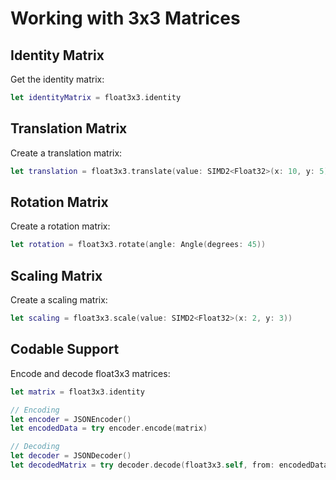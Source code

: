 # Working with 3x3 Matrices

## Identity Matrix

Get the identity matrix:

```swift
let identityMatrix = float3x3.identity
```

## Translation Matrix

Create a translation matrix:

```swift
let translation = float3x3.translate(value: SIMD2<Float32>(x: 10, y: 5))
```

## Rotation Matrix

Create a rotation matrix:

```swift
let rotation = float3x3.rotate(angle: Angle(degrees: 45))
```

## Scaling Matrix

Create a scaling matrix:

```swift
let scaling = float3x3.scale(value: SIMD2<Float32>(x: 2, y: 3))
```

## Codable Support

Encode and decode float3x3 matrices:

```swift
let matrix = float3x3.identity

// Encoding
let encoder = JSONEncoder()
let encodedData = try encoder.encode(matrix)

// Decoding
let decoder = JSONDecoder()
let decodedMatrix = try decoder.decode(float3x3.self, from: encodedData)
```
